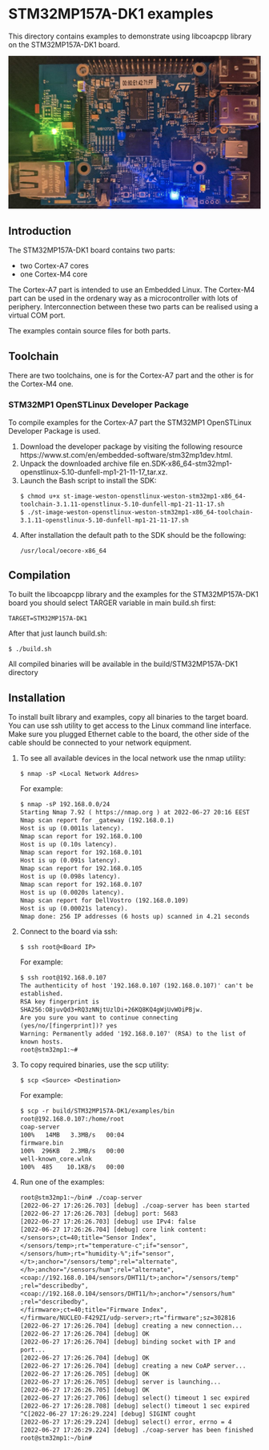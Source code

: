 # STM32MP157A-DK1 examples

This directory contains examples to demonstrate using libcoapcpp library on the STM32MP157A-DK1 board.

![plot](STM32MP157A-DK1.jpeg)

## Introduction
The STM32MP157A-DK1 board contains two parts:
* two Cortex-A7 cores
* one Cortex-M4 core

The Cortex-A7 part is intended to use an Embedded Linux.
The Cortex-M4 part can be used in the ordenary way as a microcontroller with lots of periphery.
Interconnection between these two parts can be realised using a virtual COM port.

The examples contain source files for both parts.

## Toolchain
There are two toolchains, one is for the Cortex-A7 part and the other is for the Cortex-M4 one.


### STM32MP1 OpenSTLinux Developer Package
<p>To compile examples for the Cortex-A7 part the STM32MP1 OpenSTLinux Developer Package is used.</p>
<ol>
<li>Download the developer package by visiting the following resource https://www.st.com/en/embedded-software/stm32mp1dev.html.</li>
<li>Unpack the downloaded archive file en.SDK-x86_64-stm32mp1-openstlinux-5.10-dunfell-mp1-21-11-17_tar.xz.</li>
<li>
Launch the Bash script to install the SDK:

~~~
$ chmod u+x st-image-weston-openstlinux-weston-stm32mp1-x86_64-toolchain-3.1.11-openstlinux-5.10-dunfell-mp1-21-11-17.sh
$ ./st-image-weston-openstlinux-weston-stm32mp1-x86_64-toolchain-3.1.11-openstlinux-5.10-dunfell-mp1-21-11-17.sh
~~~

<li>After installation the default path to the SDK should be the following:</li>

~~~
/usr/local/oecore-x86_64
~~~
</li>
</ol>

## Compilation
To built the libcoapcpp library and the examples for the STM32MP157A-DK1 board you should select TARGER variable in main build.sh first:

~~~
TARGET=STM32MP157A-DK1
~~~ 

After that just launch build.sh:

~~~
$ ./build.sh
~~~

All compiled binaries will be available in the build/STM32MP157A-DK1 directory

## Installation
<p>
To install built library and examples, copy all binaries to the target board.
You can use ssh utility to get access to the Linux command line interface.
Make sure you plugged Ethernet cable to the board, the other side of the cable should be
connected to your network equipment.
</p>
<ol>
<li>
To see all available devices in the local network use the nmap utility:

~~~
$ nmap -sP <Local Network Addres>
~~~

For example:
~~~
$ nmap -sP 192.168.0.0/24
Starting Nmap 7.92 ( https://nmap.org ) at 2022-06-27 20:16 EEST
Nmap scan report for _gateway (192.168.0.1)
Host is up (0.0011s latency).
Nmap scan report for 192.168.0.100
Host is up (0.10s latency).
Nmap scan report for 192.168.0.101
Host is up (0.091s latency).
Nmap scan report for 192.168.0.105
Host is up (0.098s latency).
Nmap scan report for 192.168.0.107
Host is up (0.0020s latency).
Nmap scan report for DellVostro (192.168.0.109)
Host is up (0.00021s latency).
Nmap done: 256 IP addresses (6 hosts up) scanned in 4.21 seconds
~~~
</li>
<li>
Connect to the board via ssh:

~~~
$ ssh root@<Board IP>
~~~

For example:
~~~
$ ssh root@192.168.0.107
The authenticity of host '192.168.0.107 (192.168.0.107)' can't be established.
RSA key fingerprint is SHA256:O8juvQd3+RQ3zNNjtUzlDi+26KQ8KQ4gWjUvWOiPBjw.
Are you sure you want to continue connecting (yes/no/[fingerprint])? yes
Warning: Permanently added '192.168.0.107' (RSA) to the list of known hosts.
root@stm32mp1:~# 
~~~
</li>
<li>
To copy required binaries, use the scp utility:

~~~
$ scp <Source> <Destination>
~~~

For example:
~~~
$ scp -r build/STM32MP157A-DK1/examples/bin root@192.168.0.107:/home/root
coap-server                                                                                                                                                                                                                                      100%   14MB   3.3MB/s   00:04
firmware.bin                                                                                                                                                                                                                                     100%  296KB   2.3MB/s   00:00
well-known_core.wlnk                                                                                                                                                                                                                             100%  485    10.1KB/s   00:00
~~~
</li>
<li>
Run one of the examples:

~~~
root@stm32mp1:~/bin# ./coap-server
[2022-06-27 17:26:26.703] [debug] ./coap-server has been started
[2022-06-27 17:26:26.703] [debug] port: 5683
[2022-06-27 17:26:26.703] [debug] use IPv4: false
[2022-06-27 17:26:26.704] [debug] core link content:
</sensors>;ct=40;title="Sensor Index",
</sensors/temp>;rt="temperature-c";if="sensor",
</sensors/hum>;rt="humidity-%";if="sensor",
</t>;anchor="/sensors/temp";rel="alternate",
</h>;anchor="/sensors/hum";rel="alternate",
<coap://192.168.0.104/sensors/DHT11/t>;anchor="/sensors/temp"
;rel="describedby",
<coap://192.168.0.104/sensors/DHT11/h>;anchor="/sensors/hum"
;rel="describedby",
</firmware>;ct=40;title="Firmware Index",
</firmware/NUCLEO-F429ZI/udp-server>;rt="firmware";sz=302816
[2022-06-27 17:26:26.704] [debug] creating a new connection...
[2022-06-27 17:26:26.704] [debug] OK
[2022-06-27 17:26:26.704] [debug] binding socket with IP and port...
[2022-06-27 17:26:26.704] [debug] OK
[2022-06-27 17:26:26.704] [debug] creating a new CoAP server...
[2022-06-27 17:26:26.705] [debug] OK
[2022-06-27 17:26:26.705] [debug] server is launching...
[2022-06-27 17:26:26.705] [debug] OK
[2022-06-27 17:26:27.706] [debug] select() timeout 1 sec expired
[2022-06-27 17:26:28.708] [debug] select() timeout 1 sec expired
^C[2022-06-27 17:26:29.224] [debug] SIGINT cought
[2022-06-27 17:26:29.224] [debug] select() error, errno = 4
[2022-06-27 17:26:29.224] [debug] ./coap-server has been finished
root@stm32mp1:~/bin#
~~~
</li>
</ol>
